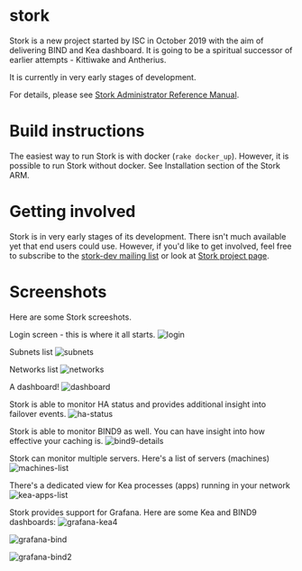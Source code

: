 # stork

Stork is a new project started by ISC in October 2019 with the aim of delivering
BIND and Kea dashboard. It is going to be a spiritual successor of earlier
attempts - Kittiwake and Antherius.

It is currently in very early stages of development.

For details, please see [Stork Administrator Reference Manual](https://stork.readthedocs.io).

# Build instructions

The easiest way to run Stork is with docker (`rake docker_up`). However, it is
possible to run Stork without docker. See Installation section of the Stork ARM.

# Getting involved

Stork is in very early stages of its development. There isn't much available yet that end users
could use. However, if you'd like to get involved, feel free to subscribe to the
[stork-dev mailing list](https://lists.isc.org/mailman/listinfo/stork-dev) or look
at [Stork project page](https://gitlab.isc.org/isc-projects/stork).

# Screenshots

Here are some Stork screeshots.

Login screen - this is where it all starts.
![login](https://gitlab.isc.org/isc-projects/stork/-/wikis/uploads/342aac544afeaa014bd4d52d328fe2f1/login.png)

Subnets list
![subnets](https://gitlab.isc.org/isc-projects/stork/-/wikis/uploads/55770d48f64b4deb40341002de3cfd8e/subnets.png)

Networks list
![networks](https://gitlab.isc.org/isc-projects/stork/-/wikis/uploads/743f066b5906c11f667674473c98b151/networks.png)

A dashboard!
![dashboard](https://gitlab.isc.org/isc-projects/stork/-/wikis/uploads/64735611a93273cb6d5a2ece190d2755/dashboard.png)

Stork is able to monitor HA status and provides additional insight into failover events.
![ha-status](https://gitlab.isc.org/isc-projects/stork/-/wikis/uploads/72010d2d5ad548bec65e4001108e172e/ha-status.png)

Stork is able to monitor BIND9 as well. You can have insight into how effective your caching is.
![bind9-details](https://gitlab.isc.org/isc-projects/stork/-/wikis/uploads/30ba3ecf165d266be37146d9b0610927/bind9-details.png)

Stork can monitor multiple servers. Here's a list of servers (machines)
![machines-list](https://gitlab.isc.org/isc-projects/stork/-/wikis/uploads/8636d5328a2b7d05f2eb6221485a67bf/machines-list.png)

There's a dedicated view for Kea processes (apps) running in your network
![kea-apps-list](https://gitlab.isc.org/isc-projects/stork/-/wikis/uploads/15363e553cde30e8559c2a4a900f9d4d/kea-apps-list.png)

Stork provides support for Grafana. Here are some Kea and BIND9 dashboards:
![grafana-kea4](https://gitlab.isc.org/isc-projects/stork/-/wikis/uploads/97468f53d07c1b6eda7035c30fbd4de3/grafana-kea4.png)

![grafana-bind](https://gitlab.isc.org/isc-projects/stork/-/wikis/uploads/6a49fca880400b04ef2b84f196e4beaa/grafana-bind.png)

![grafana-bind2](https://gitlab.isc.org/isc-projects/stork/-/wikis/uploads/6673c0a19962c535bf7e47d9fd0f46e5/grafana-bind2.png)